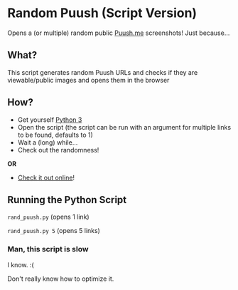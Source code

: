 # Random Puush (Script Version)
Opens a (or multiple) random public [Puush.me](http://puush.me) screenshots!
Just because...

## What?
This script generates random Puush URLs and checks if they are viewable/public images and opens them in the browser

## How?
* Get yourself [Python 3](https://www.python.org/downloads/)
* Open the script (the script can be run with an argument for multiple links to be found, defaults to 1)
* Wait a (long) while...
* Check out the randomness!

**OR**

* [Check it out online](https://github.com/Maxzilla60/Random-Puush/tree/flask-website)!

## Running the Python Script
`rand_puush.py` (opens 1 link)

`rand_puush.py 5` (opens 5 links)

### Man, this script is slow
I know. :(

Don't really know how to optimize it.

